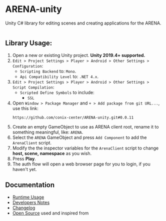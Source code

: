 # ARENA-unity
Unity C# library for editing scenes and creating applications for the ARENA.

<img alt="" src="Documentation/arena-unity-demo.gif">

## Library Usage:
1. Open a new or existing Unity project. **Unity 2019.4+ supported.**
1. `Edit > Project Settings > Player > Android > Other Settings > Configuration`:
    - `Scripting Backend` to: `Mono`.
    - `Api Compatibility Level` to: `.NET 4.x`.
1. `Edit > Project Settings > Player > Android > Other Settings > Script Compilation`:
    - `Scripted Define Symbols` to include:
        - `SSL`
1. Open `Window > Package Manager` and `+ > Add package from git URL...`, use this link:
    ```
    https://github.com/conix-center/ARENA-unity.git#0.0.11
    ```
1. Create an empty GameObject to use as ARENA client root, rename it to something meaningful, like: `ARENA`.
1. Select the `ARENA` GameObject and press `Add Component` to add the `ArenaClient` script.
1. Modify the the inspector variables for the `ArenaClient` script to change **host, scene, namespace** as you wish.
1. Press **Play**.
1. The auth flow will open a web browser page for you to login, if you haven't yet.

## Documentation
- [Runtime Usage](https://arena.conix.io/content/unity/runtime)
- [Developers Notes](https://arena.conix.io/content/unity/developers)
- [Changelog](https://github.com/conix-center/ARENA-unity/blob/main/CHANGELOG.md)
- [Open Source](https://github.com/conix-center/ARENA-unity/blob/main/Third%20Party%20Notices.md) used and inspired from
